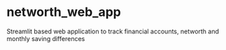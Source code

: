 # networth_web_app
Streamlit based web application to track financial accounts, networth and monthly saving differences
